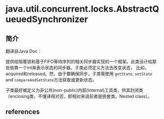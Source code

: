 # java.util.concurrent.locks.AbstractQueuedSynchronizer


## 简介

翻译自Java Doc：

提供给阻塞锁和基于FIFO等待序列的相关同步器实现的一个框架。此类设计给那些依靠一个int来表示状态的同步器。子类必须定义方法去改变状态，
比如，acquired和released。然，由于要确保同步，子类需使用 `getState`, `setState` and `compareAndSetState`方法获取或更新状态。

子类最好被定义为非公共(non-public)内部(internal)工具类，供其封闭类（enclosing类，不懂译得对否，即相对来说前者是嵌套类，Nested class）。








## references



